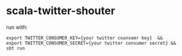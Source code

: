 # scala-twitter-shouter

run with:
```
export TWITTER_CONSUMER_KEY={your twitter counsemr key}  && 
export TWITTER_CONSUMER_SECRET={your twitter consumer secret} && 
sbt run
```